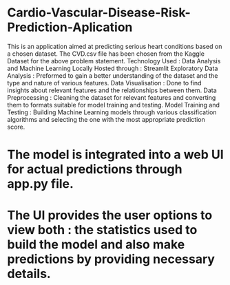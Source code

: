 # Cardio-Vascular-Disease-Risk-Prediction-Aplication
This is an application aimed at predicting serious heart conditions based on a chosen dataset.
The CVD.csv file has been chosen from the Kaggle Dataset for the above problem statement.
Technology Used : Data Analysis and Machine Learning
Locally Hosted through : Streamlit
Exploratory Data Analysis : Preformed to gain a better understanding of the dataset and the type and nature of various features.
Data Visualisation : Done to find insights about relevant features and the relationships between them.
Data Preprocessing : Cleaning the dataset for relevant features and converting them to formats suitable for model training and testing.
Model Training and Testing : Building Machine Learning models through various classification algorithms and selecting the one with the most appropriate prediction score.

# The model is integrated into a web UI for actual predictions through app.py file.
# The UI provides the user options to view both : the statistics used to build the model and also make predictions by providing necessary details.
